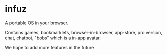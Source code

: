 # infuz

A portable OS in your browser.

Contains games, bookmarklets, browser-in-browser, app-store, pro version, chat, chatbot, "bobs" which is a in-app avatar.

We hope to add more features in the future
